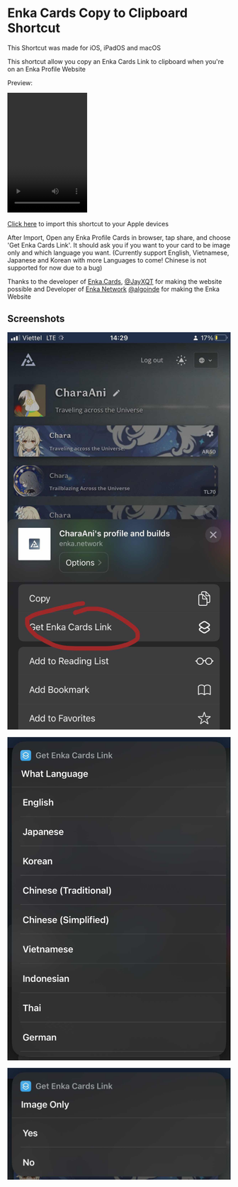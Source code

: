 # Enka Cards Copy to Clipboard Shortcut

This Shortcut was made for iOS, iPadOS and macOS

This shortcut allow you copy an Enka Cards Link to clipboard when you're on an Enka Profile Website

Preview:

<video width="180" height="270" controls>
  <source src="https://github.com/studiobuttermedia/enka-cards-ios-clipboard/raw/main/media/preview.mp4" type="video/mp4">
</video>

[Click here](https://github.com/studiobuttermedia/enka-cards-ios-clipboard/raw/main/Get%20Enka%20Cards%20Link.shortcut) to import this shortcut to your Apple devices

After Import, Open any Enka Profile Cards in browser, tap share, and choose 'Get Enka Cards Link'. It should ask you if you want to your card to be image only and which language you want. (Currently support English, Vietnamese, Japanese and Korean with more Languages to come! Chinese is not supported for now due to a bug)

Thanks to the developer of [Enka.Cards](https://github.com/JayXTQ/enka.cards), [@JayXQT](https://github.com/JayXTQ) for making the website possible and Developer of [Enka Network](https://enka.network/) [@algoinde](https://github.com/algoinde) for making the Enka Website

## Screenshots

![Screenshot 1](https://github.com/studiobuttermedia/enka-cards-ios-clipboard/raw/main/media/scr_1.jpg)

![Screenshot 2](https://github.com/studiobuttermedia/enka-cards-ios-clipboard/raw/main/media/scr_2.jpg)

![Screenshot 3](https://github.com/studiobuttermedia/enka-cards-ios-clipboard/raw/main/media/scr_3.jpg)
